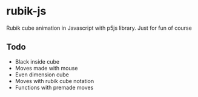 # rubik-js
Rubik cube animation in Javascript with p5js library. Just for fun of course

## Todo
* Black inside cube
* Moves made with mouse
* Even dimension cube
* Moves with rubik cube notation
* Functions with premade moves
